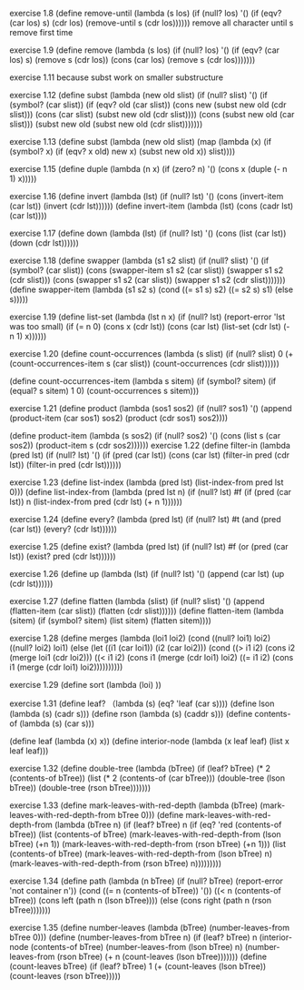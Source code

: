 exercise 1.8
(define remove-until
  (lambda (s los)
    (if (null? los)
      '()
      (if (eqv? (car los) s)
        (cdr los)
        (remove-until s (cdr los))))))
remove all character until s remove first time

exercise 1.9
(define remove
  (lambda (s los)
    (if (null? los)
      '()
      (if (eqv? (car los) s)
        (remove s (cdr los))
        (cons (car los) (remove s (cdr los)))))))


exercise 1.11
because subst work on smaller substructure

exercise 1.12
(define subst
  (lambda (new old slist)
    (if (null? slist)
      '()
      (if (symbol? (car slist))
          (if (eqv? old (car slist))
              (cons new (subst new old (cdr slist)))
              (cons (car slist) (subst new old (cdr slist))))
          (cons (subst new old (car slist)))
                (subst new old (subst new old (cdr slist)))))))

exercise 1.13
(define subst
  (lambda (new old slist)
    (map  (lambda (x)
            (if (symbol? x)
                (if (eqv? x old) new
                    x)
                (subst new old x))
          slist))))

exercise 1.15
  (define duple
    (lambda (n x)
      (if (zero? n)
          '()
          (cons x (duple (- n 1) x)))))

exercise 1.16
  (define invert
    (lambda (lst)
      (if (null? lst)
          '()
          (cons (invert-item (car lst))
                (invert (cdr lst))))))
  (define invert-item
    (lambda  (lst)
      (cons (cadr lst)
            (car lst))))

exercise 1.17
  (define down
    (lambda (lst)
      (if (null? lst)
          '()
          (cons (list (car lst))
                (down (cdr lst))))))

exercise 1.18
  (define swapper
    (lambda (s1 s2 slist)
      (if (null? slist)
            '()
            (if (symbol? (car slist))
                (cons (swapper-item s1 s2 (car slist))
                      (swapper s1 s2 (cdr slist)))
                (cons (swapper s1 s2 (car slist))
                      (swapper s1 s2 (cdr slist)))))))
  (define swapper-item
    (lambda (s1 s2 s)
      (cond ((= s1 s) s2)
            ((= s2 s) s1)
            (else s)))))

exercise 1.19
  (define list-set
    (lambda (lst n x)
      (if (null? lst)
          (report-error 'lst was too small)
          (if (= n 0)
              (cons x (cdr lst))
              (cons (car lst) (list-set (cdr lst) (- n 1) x))))))

exercise 1.20
  (define count-occurrences
    (lambda (s slist)
      (if (null? slist)
          0
          (+ (count-occurrences-item s (car slist))
             (count-occurrences (cdr slist))))))

(define count-occurrences-item
  (lambda s sitem)
    (if (symbol? sitem)
        (if (equal? s sitem)
            1
            0)
        (count-occurrences s sitem)))

exercise 1.21
  (define product
    (lambda (sos1 sos2)
      (if (null? sos1)
          '()
          (append (product-item (car sos1) sos2)
                  (product (cdr sos1) sos2))))

  (define product-item
    (lambda (s sos2)
      (if (null? sos2)
          '()
          (cons (list s (car sos2))
                (product-item s (cdr sos2))))))
exercise 1.22
  (define filter-in
    (lambda (pred lst)
      (if (null? lst)
          '()
          (if (pred (car lst))
              (cons (car lst)
                    (filter-in pred (cdr lst))
              (filter-in pred (cdr lst))))))

exercise 1.23
  (define list-index
    (lambda (pred lst)
      (list-index-from pred lst 0)))
  (define list-index-from
    (lambda (pred lst n)
      (if (null? lst)
          #f
          (if (pred (car lst))
              n
              (list-index-from pred (cdr lst) (+ n 1))))))

exercise 1.24
  (define every?
    (lambda (pred lst)
      (if (null? lst)
        #t
        (and (pred (car lst))
             (every? (cdr lst))))))

exercise 1.25
  (define exist?
    (lambda (pred lst)
      (if (null? lst)
          #f
          (or (pred (car lst))
              (exist? pred (cdr lst))))))

exercise 1.26
(define up
  (lambda (lst)
    (if (null? lst)
      '()
      (append (car lst)
              (up (cdr lst))))))

exercise 1.27
  (define flatten
    (lambda (slist)
      (if (null? slist)
          '()
          (append (flatten-item (car slist))
                  (flatten (cdr slist))))))
  (define flatten-item
    (lambda (sitem)
      (if (symbol? sitem)
          (list sitem)
          (flatten sitem))))

exercise 1.28
  (define merges
    (lambda (loi1 loi2)
      (cond ((null? loi1) loi2)
            ((null? loi2) loi1)
            (else (let ((i1 (car loi1))
                        (i2 (car loi2)))
                        (cond ((> i1 i2) (cons i2 (merge loi1 (cdr loi2)))
                              ((< i1 i2) (cons i1 (merge (cdr loi1) loi2)
                              ((= i1 i2) (cons i1 (merge (cdr loi1) loi2))))))))))

exercise 1.29
  (define sort
    (lambda (loi)
      ))

exercise 1.31
  (define leaf?
    （lambda (s)
      (eq? 'leaf (car s))))
  (define lson
    (lambda (s)
      (cadr s)))
  (define rson
    (lambda (s)
      (caddr s)))
  (define contents-of
    (lambda (s)
      (car s)))

  (define leaf
    (lambda (x)
      x))
  (define interior-node
    (lambda (x leaf leaf)
      (list x leaf leaf)))

exercise 1.32
  (define double-tree
    (lambda (bTree)
      (if (leaf? bTree)
          (* 2 (contents-of bTree))
          (list (* 2 (contents-of (car bTree)))
                (double-tree (lson bTree))
                (double-tree (rson bTree)))))))

exercise 1.33
  (define mark-leaves-with-red-depth
    (lambda (bTree)
      (mark-leaves-with-red-depth-from bTree 0)))
  (define mark-leaves-with-red-depth-from
    (lambda (bTree n)
      (if (leaf? bTree)
          n
          (if (eq? 'red (contents-of bTree))
              (list (contents-of bTree)
                    (mark-leaves-with-red-depth-from (lson bTree) (+n 1))
                    (mark-leaves-with-red-depth-from (rson bTree) (+n 1)))
              (list (contents-of bTree)
                    (mark-leaves-with-red-depth-from (lson bTree) n)
                    (mark-leaves-with-red-depth-from (rson bTree) n)))))))))

exercise 1.34
  (define path
    (lambda (n bTree)
      (if (null? bTree)
          (report-error 'not container n'))
          (cond ((= n (contents-of bTree)) '())
                ((< n (contents-of bTree))
                  (cons left (path n (lson bTree))))
                (else (cons right (path n (rson bTree)))))))

exercise 1.35
  (define number-leaves
    (lambda (bTree)
      (number-leaves-from bTree 0)))
  (define (number-leaves-from bTree n)
    (if (leaf? bTree)
        n
        (interior-node (contents-of bTree)
          (number-leaves-from (lson bTree) n)
          (number-leaves-from (rson bTree) (+ n (count-leaves (lson bTree)))))))
  (define (count-leaves bTree)
    (if (leaf? bTree)
        1
        (+ (count-leaves (lson bTree))
            (count-leaves (rson bTree)))))
            
